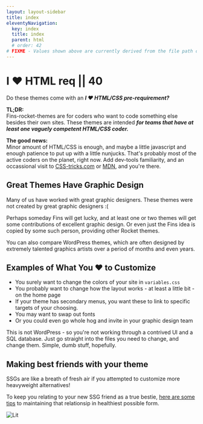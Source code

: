 ```yaml
---
layout: layout-sidebar
title: index
eleventyNavigation:
  key: index
  title: index
  parent: html
  # order: 42
# FIXME - Values shown above are currently derived from the file path only, except order which is also commented out because it is optional. Correct as desired and delete comment(s).
---
```


# I ♥ HTML req || 40

Do these themes come with an _**I ♥ HTML/CSS pre-requirement?**_

**TL;DR:** <br> Fins-rocket-themes are for coders who want to code something else besides their own sites. These themes are intended _**for teams that have at least one vaguely competent HTML/CSS coder.**_

**The good news:** <br>Minor amount of HTML/CSS is enough, and maybe a little javascript and enough patience to put up with a little nunjucks. That's probably most of the active coders on the planet, right now. Add dev-tools familiarity, and an occassional visit to [CSS-tricks.com](https://css-tricks.com) or [MDN](https://developer.mozilla.org/en-US/docs/Web), and you're there.

## Great Themes Have Graphic Design

Many of us have worked with great graphic designers. These themes were not created by great graphic designers :(

Perhaps someday Fins will get lucky, and at least one or two themes will get some contributions of excellent graphic design. Or even just the Fins idea is copied by some such person, providing other Rocket themes.

You can also compare WordPress themes, which are often designed by extremely talented graphics artists over a period of months and even years.

## Examples of What You ♥ to Customize

- You surely want to change the colors of your site in `variables.css`
- You probably want to change how the layout works - at least a little bit - on the home page
- If your theme has secondary menus, you want these to link to specific targets of your choosing.
- You may want to swap out fonts
- Or you could even go whole hog and invite in your graphic design team

This is not WordPress - so you're not working through a contrived UI and a SQL database. Just go straight into the files you need to change, and change them. Simple, dumb stuff, hopefully.

## Making best friends with your theme

SSGs are like a breath of fresh air if you attempted to customize more heavyweight alternatives!

To keep you relating to your new SSG friend as a true bestie, [here are some tips](/fins/bestie/)  to maintaining that relationsip in healthiest possible form.

<img alt="Lit" src="https://img.shields.io/badge/-Lit-324FFF?style=flat&logo=lit&logoColor=white"/>